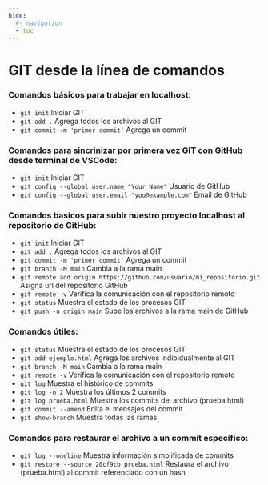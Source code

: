 ```yaml
---
hide:
  #- navigation
  - toc
---
```


# GIT desde la línea de comandos

### Comandos básicos para trabajar en localhost:

  - `git init` Iniciar GIT
  - `git add .` Agrega todos los archivos al GIT
  - `git commit -m 'primer commit'` Agrega un commit

### Comandos para sincrinizar por primera vez GIT con GitHub desde terminal de VSCode:

  - `git init` Iniciar GIT
  - `git config --global user.name "Your_Name"` Usuario de GitHub
  - `git config --global user.email "you@example.com"` Email de GitHub

### Comandos basicos para subir nuestro proyecto localhost al repositorio de GitHub:

  - `git init` Iniciar GIT
  - `git add .` Agrega todos los archivos al GIT
  - `git commit -m 'primer commit'` Agrega un commit
  - `git branch -M main` Cambia a la rama main
  - `git remote add origin https://github.com/usuario/mi_repositorio.git` Asigna url del repositorio GitHub
  - `git remote -v` Verifica la comunicación con el repositorio remoto
  - `git status` Muestra el estado de los procesos GIT
  - `git push -u origin main` Sube los archivos a la rama main de GitHub

### Comandos útiles:

  - `git status` Muestra el estado de los procesos GIT
  - `git add ejemplo.html` Agrega los archivos indibidualmente al GIT
  - `git branch -M main` Cambia a la rama main
  - `git remote -v` Verifica la comunicación con el repositorio remoto
  - `git log` Muestra el histórico de commits
  - `git log -n 2` Muestra los últimos 2 commits
  - `git log prueba.html` Muestra los commits del archivo (prueba.html)
  - `git commit --amend` Edita el mensajes del commit
  - `git show-branch` Muestra todas las ramas

### Comandos para restaurar el archivo a un commit específico:

  - `git log --oneline` Muestra información simplificada de commits
  - `git restore --source 20cf9cb prueba.html` Restaura el archivo (prueba.html) al commit referenciado con un hash
<br>
<br>

